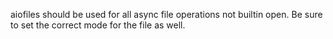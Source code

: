 aiofiles should be used for all async file operations not builtin open. Be sure to set the correct mode for the file as well.
